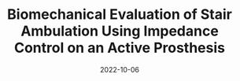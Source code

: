 ---
title: "Biomechanical Evaluation of Stair Ambulation Using Impedance Control on an Active Prosthesis"
collection: publications
permalink: /publication/biomech_stair
date: 2022-10-06
venue: 'Journal of Biomechanical Engineering'
link: 'https://ieeexplore.ieee.org/document/9807551'
citation: 'Camargo, J., **Bhakta, K.**, Herrin, K., and Young, A. (October 6, 2022). "Biomechanical Evaluation of Stair Ambulation Using Impedance Control on an Active Prosthesis." ASME. J Biomech Eng. February 2023; 145(2): 021007. https://doi.org/10.1115/1.4055759'
---